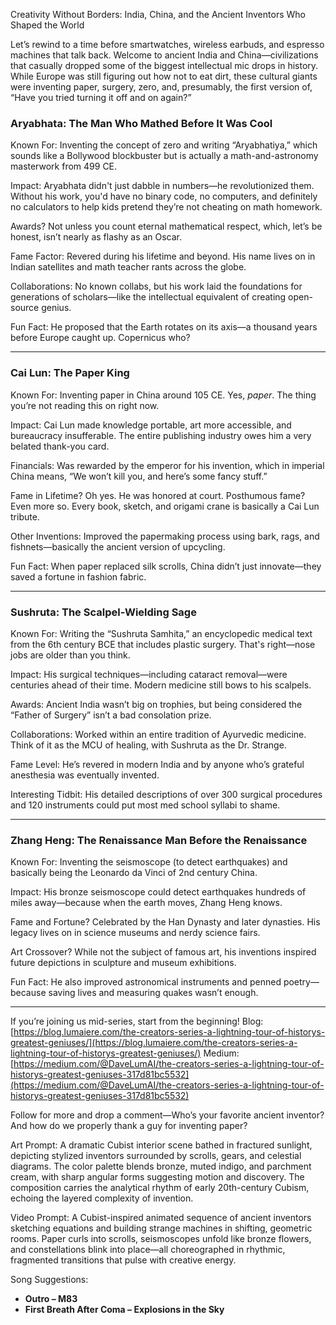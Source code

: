 Creativity Without Borders: India, China, and the Ancient Inventors Who Shaped the World

Let’s rewind to a time before smartwatches, wireless earbuds, and espresso machines that talk back. Welcome to ancient India and China—civilizations that casually dropped some of the biggest intellectual mic drops in history. While Europe was still figuring out how not to eat dirt, these cultural giants were inventing paper, surgery, zero, and, presumably, the first version of, “Have you tried turning it off and on again?”

### Aryabhata: The Man Who Mathed Before It Was Cool

Known For: Inventing the concept of zero and writing “Aryabhatiya,” which sounds like a Bollywood blockbuster but is actually a math-and-astronomy masterwork from 499 CE.

Impact: Aryabhata didn't just dabble in numbers—he revolutionized them. Without his work, you'd have no binary code, no computers, and definitely no calculators to help kids pretend they’re not cheating on math homework.

Awards? Not unless you count eternal mathematical respect, which, let’s be honest, isn’t nearly as flashy as an Oscar.

Fame Factor: Revered during his lifetime and beyond. His name lives on in Indian satellites and math teacher rants across the globe.

Collaborations: No known collabs, but his work laid the foundations for generations of scholars—like the intellectual equivalent of creating open-source genius.

Fun Fact: He proposed that the Earth rotates on its axis—a thousand years before Europe caught up. Copernicus who?

---

### Cai Lun: The Paper King

Known For: Inventing paper in China around 105 CE. Yes, *paper*. The thing you’re not reading this on right now.

Impact: Cai Lun made knowledge portable, art more accessible, and bureaucracy insufferable. The entire publishing industry owes him a very belated thank-you card.

Financials: Was rewarded by the emperor for his invention, which in imperial China means, “We won’t kill you, and here’s some fancy stuff.”

Fame in Lifetime? Oh yes. He was honored at court. Posthumous fame? Even more so. Every book, sketch, and origami crane is basically a Cai Lun tribute.

Other Inventions: Improved the papermaking process using bark, rags, and fishnets—basically the ancient version of upcycling.

Fun Fact: When paper replaced silk scrolls, China didn’t just innovate—they saved a fortune in fashion fabric.

---

### Sushruta: The Scalpel-Wielding Sage

Known For: Writing the “Sushruta Samhita,” an encyclopedic medical text from the 6th century BCE that includes plastic surgery. That's right—nose jobs are older than you think.

Impact: His surgical techniques—including cataract removal—were centuries ahead of their time. Modern medicine still bows to his scalpels.

Awards: Ancient India wasn’t big on trophies, but being considered the “Father of Surgery” isn’t a bad consolation prize.

Collaborations: Worked within an entire tradition of Ayurvedic medicine. Think of it as the MCU of healing, with Sushruta as the Dr. Strange.

Fame Level: He’s revered in modern India and by anyone who’s grateful anesthesia was eventually invented.

Interesting Tidbit: His detailed descriptions of over 300 surgical procedures and 120 instruments could put most med school syllabi to shame.

---

### Zhang Heng: The Renaissance Man Before the Renaissance

Known For: Inventing the seismoscope (to detect earthquakes) and basically being the Leonardo da Vinci of 2nd century China.

Impact: His bronze seismoscope could detect earthquakes hundreds of miles away—because when the earth moves, Zhang Heng knows.

Fame and Fortune? Celebrated by the Han Dynasty and later dynasties. His legacy lives on in science museums and nerdy science fairs.

Art Crossover? While not the subject of famous art, his inventions inspired future depictions in sculpture and museum exhibitions.

Fun Fact: He also improved astronomical instruments and penned poetry—because saving lives and measuring quakes wasn’t enough.

---

If you’re joining us mid-series, start from the beginning!
Blog: [https://blog.lumaiere.com/the-creators-series-a-lightning-tour-of-historys-greatest-geniuses/](https://blog.lumaiere.com/the-creators-series-a-lightning-tour-of-historys-greatest-geniuses/)
Medium: [https://medium.com/@DaveLumAI/the-creators-series-a-lightning-tour-of-historys-greatest-geniuses-317d81bc5532](https://medium.com/@DaveLumAI/the-creators-series-a-lightning-tour-of-historys-greatest-geniuses-317d81bc5532)

Follow for more and drop a comment—Who’s your favorite ancient inventor? And how do we properly thank a guy for inventing paper?

Art Prompt:
A dramatic Cubist interior scene bathed in fractured sunlight, depicting stylized inventors surrounded by scrolls, gears, and celestial diagrams. The color palette blends bronze, muted indigo, and parchment cream, with sharp angular forms suggesting motion and discovery. The composition carries the analytical rhythm of early 20th-century Cubism, echoing the layered complexity of invention.

Video Prompt:
A Cubist-inspired animated sequence of ancient inventors sketching equations and building strange machines in shifting, geometric rooms. Paper curls into scrolls, seismoscopes unfold like bronze flowers, and constellations blink into place—all choreographed in rhythmic, fragmented transitions that pulse with creative energy.

Song Suggestions:

* **Outro – M83**
* **First Breath After Coma – Explosions in the Sky**

